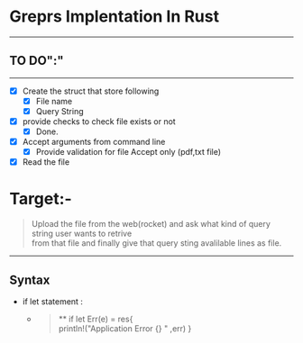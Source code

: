 # Greprs Implentation In Rust

---

## TO DO":"

---
- [x] Create the struct that store following
  - [x] File name
  - [x] Query String
- [x] provide checks to check file exists or not 
  - [x] Done.  
- [x] Accept arguments from command line
  - [x] Provide validation for file Accept only (pdf,txt file)
- [x] Read the file 

Target:-
===
>   Upload the file from the web(rocket) and   ask what kind of query string user wants to retrive  
> from that file and finally give that query sting avalilable lines as file.  

---

## Syntax
  * if let statement : 
    * > ** if let Err(e) = res{  
           println!("Application Error {} " ,err) }